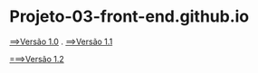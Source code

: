 # Projeto-03-front-end.github.io
[==>Versão 1.0](https://thiagomassenomaciel.github.io/Projeto-03-front-end.github.io/)
.
[==>Versão 1.1]( https://thiagomassenomaciel.github.io/Projeto-03-front-end.github.io/dia_25_julho/index.html)

[===>Versão 1.2](https://thiagomassenomaciel.github.io/Projeto03-front-end.github.io/)
